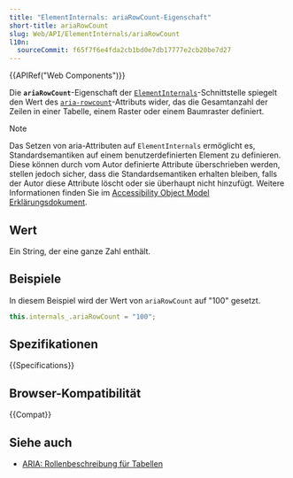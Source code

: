 ```yaml
---
title: "ElementInternals: ariaRowCount-Eigenschaft"
short-title: ariaRowCount
slug: Web/API/ElementInternals/ariaRowCount
l10n:
  sourceCommit: f65f7f6e4fda2cb1bd0e7db17777e2cb20be7d27
---
```


{{APIRef("Web Components")}}

Die **`ariaRowCount`**-Eigenschaft der [`ElementInternals`](/de/docs/Web/API/ElementInternals)-Schnittstelle spiegelt den Wert des [`aria-rowcount`](/de/docs/Web/Accessibility/ARIA/Reference/Attributes/aria-rowcount)-Attributs wider, das die Gesamtanzahl der Zeilen in einer Tabelle, einem Raster oder einem Baumraster definiert.

> [!NOTE]
> Das Setzen von aria-Attributen auf `ElementInternals` ermöglicht es, Standardsemantiken auf einem benutzerdefinierten Element zu definieren. Diese können durch vom Autor definierte Attribute überschrieben werden, stellen jedoch sicher, dass die Standardsemantiken erhalten bleiben, falls der Autor diese Attribute löscht oder sie überhaupt nicht hinzufügt. Weitere Informationen finden Sie im [Accessibility Object Model Erklärungsdokument](https://wicg.github.io/aom/explainer.html#default-semantics-for-custom-elements-via-the-elementinternals-object).

## Wert

Ein String, der eine ganze Zahl enthält.

## Beispiele

In diesem Beispiel wird der Wert von `ariaRowCount` auf "100" gesetzt.

```js
this.internals_.ariaRowCount = "100";
```

## Spezifikationen

{{Specifications}}

## Browser-Kompatibilität

{{Compat}}

## Siehe auch

- [ARIA: Rollenbeschreibung für Tabellen](/de/docs/Web/Accessibility/ARIA/Reference/Roles/table_role)
